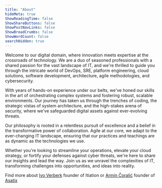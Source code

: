 ```yaml
---
title: "About"
hideMeta: true
ShowReadingTime: false
ShowShareButtons: false
ShowPostNavLinks: false
ShowBreadCrumbs: false
ShowWordCount: false
searchHidden: true
---
```


Welcome to our digital domain, where innovation meets expertise at the crossroads of technology. We are a duo of seasoned professionals with a shared passion for the vast landscape of IT, and we're thrilled to guide you through the intricate world of DevOps, SRE, platform engineering, cloud solutions, software development, architecture, agile methodologies, and cybersecurity.

With years of hands-on experience under our belts, we've honed our skills in the art of orchestrating complex systems and fostering robust, scalable environments. Our journey has taken us through the trenches of coding, the strategic vistas of system architecture, and the high-stakes arena of security, where we've safeguarded digital assets against ever-evolving threats.

Our philosophy is rooted in a relentless pursuit of excellence and a belief in the transformative power of collaboration. Agile at our core, we adapt to the ever-changing IT landscape, ensuring that our practices and teachings are as dynamic as the technologies we use.

Whether you're looking to streamline your operations, elevate your cloud strategy, or fortify your defenses against cyber threats, we're here to share our insights and lead the way. Join us as we unravel the complexities of IT, transforming challenges into opportunities, and ideas into reality.

Find more about [Ivo Verberk](https://www.linkedin.com/in/ivoverberk) founder of Itiation or [Armin Čoralić](https://www.linkedin.com/in/armincoralic) founder of [Asatix](https://www.asatix.com/)
